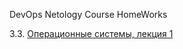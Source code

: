 DevOps Netology Course HomeWorks

3.3. [Операционные системы, лекция 1](https://github.com/kdmitrievsky/devops-netology-homeworks/blob/main/3.3.%20Операционные%20системы%2C%20лекция%201/README.md)

